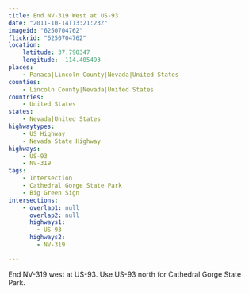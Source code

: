 ```yaml
---
title: End NV-319 West at US-93
date: "2011-10-14T13:21:23Z"
imageid: "6250704762"
flickrid: "6250704762"
location:
    latitude: 37.790347
    longitude: -114.405493
places:
    - Panaca|Lincoln County|Nevada|United States
counties:
    - Lincoln County|Nevada|United States
countries:
    - United States
states:
    - Nevada|United States
highwaytypes:
    - US Highway
    - Nevada State Highway
highways:
    - US-93
    - NV-319
tags:
    - Intersection
    - Cathedral Gorge State Park
    - Big Green Sign
intersections:
    - overlap1: null
      overlap2: null
      highways1:
        - US-93
      highways2:
        - NV-319

---
```

End NV-319 west at US-93.  Use US-93 north for Cathedral Gorge State Park.